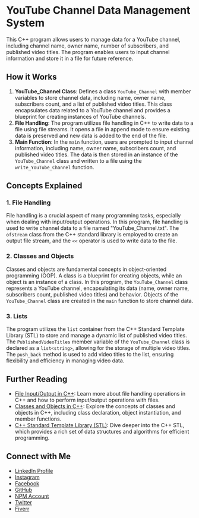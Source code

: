 # YouTube Channel Data Management System

This C++ program allows users to manage data for a YouTube channel, including channel name, owner name, number of subscribers, and published video titles. The program enables users to input channel information and store it in a file for future reference.

## How it Works

1. **YouTube_Channel Class**: Defines a class `YouTube_Channel` with member variables to store channel data, including name, owner name, subscribers count, and a list of published video titles. This class encapsulates data related to a YouTube channel and provides a blueprint for creating instances of YouTube channels.
2. **File Handling**: The program utilizes file handling in C++ to write data to a file using file streams. It opens a file in append mode to ensure existing data is preserved and new data is added to the end of the file.
3. **Main Function**: In the `main` function, users are prompted to input channel information, including name, owner name, subscribers count, and published video titles. The data is then stored in an instance of the `YouTube_Channel` class and written to a file using the `write_YouTube_Channel` function.

## Concepts Explained

### 1. File Handling

File handling is a crucial aspect of many programming tasks, especially when dealing with input/output operations. In this program, file handling is used to write channel data to a file named "YouTube_Channel.txt". The `ofstream` class from the C++ standard library is employed to create an output file stream, and the `<<` operator is used to write data to the file.

### 2. Classes and Objects

Classes and objects are fundamental concepts in object-oriented programming (OOP). A class is a blueprint for creating objects, while an object is an instance of a class. In this program, the `YouTube_Channel` class represents a YouTube channel, encapsulating its data (name, owner name, subscribers count, published video titles) and behavior. Objects of the `YouTube_Channel` class are created in the `main` function to store channel data.

### 3. Lists

The program utilizes the `list` container from the C++ Standard Template Library (STL) to store and manage a dynamic list of published video titles. The `PublishedVideoTitles` member variable of the `YouTube_Channel` class is declared as a `list<string>`, allowing for the storage of multiple video titles. The `push_back` method is used to add video titles to the list, ensuring flexibility and efficiency in managing video data.

## Further Reading

- [File Input/Output in C++](https://www.geeksforgeeks.org/file-handling-c-classes/): Learn more about file handling operations in C++ and how to perform input/output operations with files.
- [Classes and Objects in C++](https://www.geeksforgeeks.org/classes-and-objects-in-cpp/): Explore the concepts of classes and objects in C++, including class declaration, object instantiation, and member functions.
- [C++ Standard Template Library (STL)](https://www.geeksforgeeks.org/the-c-standard-template-library-stl/): Dive deeper into the C++ STL, which provides a rich set of data structures and algorithms for efficient programming.

## Connect with Me

- [LinkedIn Profile](www.linkedin.com/in/engr-jalal-saleem)
- [Instagram](https://www.instagram.com/jalalbinsaleem/)
- [Facebook](https://www.facebook.com/jalalsaleem786)
- [GitHub](https://github.com/Engr-Jalal-Saleem)
- [NPM Account](https://www.npmjs.com/~engr_jalal_saleem)
- [Twitter](https://twitter.com/JSaleem786)
- [Fiverr](https://www.fiverr.com/jalalsaleem786)
